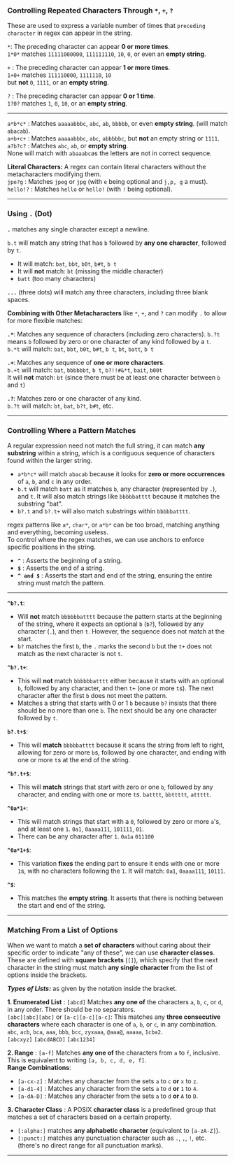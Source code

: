 
### **Controlling Repeated Characters Through `*`, `+`, `?`**

These are used to express a variable number of times that `preceding character` in regex can appear in the string.

`*`: The preceding character can appear **0 or more times**.     
    `1*0*` matches `11111000000`, `111111110`, `10`, `0`, or even an **empty string**.

   
`+` : The preceding character can appear **1 or more times**.      
    `1+0+` matches `111110000`, `1111110`, `10`       
    but **not** `0`, `1111`, or an **empty string**.


`?` : The preceding character can appear **0 or 1 time**.      
    `1?0?` matches `1`, `0`, `10`, or an **empty string**.

___

`a*b*c*` : Matches `aaaaabbbc`, `abc`, `ab`, `bbbbb`, or even **empty string**. (will match `abacab`).    
`a+b+c+` : Matches `aaaaabbbc`, `abc`, `abbbbbc`, but **not** an empty string or `1111`.    
`a?b?c?` : Matches `abc`, `ab`, or **empty string**.       
None will match with `abaaabc`as the letters are not in correct sequence.     


**Literal Characters:** A regex can contain literal characters without the metacharacters modifying them.       
`jpe?g` : Matches `jpeg` or `jpg` (with `e` being optional and `j,p, g` a must).      
`hello!?` : Matches `hello` or `hello!` (with `!` being optional).


___

### **Using `.` (Dot)**

**`.`** matches any single character except a newline.   

`b.t` will match any string that has `b` followed by **any one character**, followed by `t`.
- It will match: `bat`, `bbt`, `b0t`, `b#t`, `b t`
- It will **not** match: `bt` (missing the middle character)
- `batt` (too many characters)


**`...`** (three dots) will match any three characters, including three blank spaces.



**Combining with Other Metacharacters** like `*`, `+`, and `?` can modify `.` to allow for more flexible matches:

**`.*`**: Matches any sequence of characters (including zero characters). `b.?t` means `b` followed by zero or one character of any kind followed by a `t`.       
    `b.*t` will match: `bat`, `bbt`, `b0t`, `b#t`, `b t`, `bt`, `batt`, `b t`

**`.+`**: Matches any sequence of **one or more characters**.       
    `b.+t` will match: `bat`, `bbbbbbt`, `b t`, `b?!!#&*t`, `bait`, `b00t`      
     It will **not** match:  `bt` (since there must be at least one character between `b` and `t`)

**`.?`**: Matches zero or one character of any kind.     
	`b.?t` will match: `bt`, `bat`, `b?t`, `b#t`, etc.     


---


### Controlling Where a Pattern Matches

A regular expression need not match the full string, it can match **any substring** within a string, which is a contiguous sequence of characters found within the larger string.
- `a*b*c*` will match `abacab` because it looks for **zero or more occurrences** of `a`, `b`, and `c` in any order.
- `b.t` will match `batt` as it matches `b`, any character (represented by `.`), and `t`. It will also match strings like `bbbbbatttt` because it matches the substring "bat".
- `b?.t` and `b?.t+` will also match substrings within `bbbbbatttt`.

regex patterns like `a*`, `char*`, or `a*b*` can be too broad, matching anything and everything, becoming useless.       
To control where the regex matches, we can use anchors to enforce specific positions in the string.      

*  **`^`** : Asserts the beginning of a string.
*  **`$`** : Asserts the end of a string.
*  **`^ and $`** : Asserts the start and end of the string, ensuring the entire string must match the pattern.

---

**`^b?.t`**:
- Will **not** match `bbbbbbatttt` because the pattern starts at the beginning of the string, where it expects an optional `b` (`b?`), followed by any character (`.`), and then `t`. However, the sequence does not match at the start.
- `b?` matches the first `b`, the `.` marks the second `b` but the `t+` does not match as the next character is not `t`.


**`^b?.t+`**:
- This will **not** match `bbbbbbatttt` either because it starts with an optional `b`, followed by any character, and then `t+` (one or more `t`s). The next character after the first `b` does not meet the pattern.
- Matches a string that starts with 0 or 1 `b` because `b?` insists that there should be no more than one `b`. The next should be any one character followed by `t`.


**`b?.t+$`**:
- This will **match** `bbbbbatttt` because it scans the string from left to right, allowing for zero or more `b`s, followed by one character, and ending with one or more `t`s at the end of the string.


**`^b?.t+$`**:
- This will **match** strings that start with zero or one `b`, followed by any character, and ending with one or more `t`s.
	`batttt`, `bbttttt`, `attttt`.


**`^0a*1+`**:
- This will match strings that start with a `0`, followed by zero or more `a`'s, and at least one `1`.
	`0a1`, `0aaaa111`, `101111`, `01`.
- There can be any character after `1`. `0a1a` `011100`


**`^0a*1+$`**:
- This variation **fixes** the ending part to ensure it ends with one or more `1`s, with no characters following the `1`. It will match:  `0a1`,  `0aaaa111`,  `10111`.

**`^$`**:    
- This matches the **empty string**. It asserts that there is nothing between the start and end of the string.


---

### Matching From a List of Options

When we want to match a **set of characters** without caring about their specific order to indicate "any of these", we can use **character classes**.      
These are defined with **square brackets** (`[]`), which specify that the next character in the string must match **any single character** from the list of options inside the brackets.     

***Types of Lists:*** as given by the notation inside the bracket.

**1. Enumerated List** : `[abcd]` Matches **any one of** the characters `a`, `b`, `c`, or `d`, in any order. There should be no separators.       
`[abc][abc][abc]` or `[a-c][a-c][a-c]`: This matches any **three consecutive characters** where each character is one of `a`, `b`, or `c`, in any combination.     
`abc`, `acb`, `bca`, `aaa`, `bbb`, `bcc`, `zyxaaa`, `@aaa@`, `aaaaa`, `1cba2`.      
`[abcxyz]` `[abcdABCD]` `[abc1234]`


**2. Range** :  `[a-f]` Matches **any one of** the characters from `a` to `f`, inclusive. This is equivalent to writing `[a, b, c, d, e, f]`.       
**Range Combinations**:       
- `[a-cx-z]` : Matches any character from the sets `a` to `c` **or** `x` to `z`.
- `[a-d1-4]` : Matches any character from the sets `a` to `d` **or** `1` to `4`.
- `[a-dA-D]` : Matches any character from the sets `a` to `d` **or** `A` to `D`.


**3. Character Class** : A POSIX **character class** is a predefined group that matches a set of characters based on a certain property.      
* `[:alpha:]` matches **any alphabetic character** (equivalent to `[a-zA-Z]`).
* `[:punct:]` matches any punctuation character such as `.`, `,`, `!`, etc. (there's no direct range for all punctuation marks).


___

